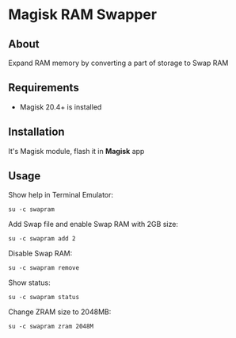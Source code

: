 # Magisk RAM Swapper
## About
Expand RAM memory by converting a part of storage to Swap RAM

## Requirements
- Magisk 20.4+ is installed

## Installation
It's Magisk module, flash it in **Magisk** app

## Usage
Show help in Terminal Emulator:

```
su -c swapram
```

Add Swap file and enable Swap RAM with 2GB size:

```
su -c swapram add 2
```

Disable Swap RAM:

```
su -c swapram remove
```

Show status:

```
su -c swapram status
```

Change ZRAM size to 2048MB:

```
su -c swapram zram 2048M
```
